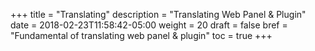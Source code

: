 +++
title = "Translating"
description = "Translating Web Panel & Plugin"
date = 2018-02-23T11:58:42-05:00
weight = 20
draft = false
bref = "Fundamental of translating web panel & plugin"
toc = true
+++
